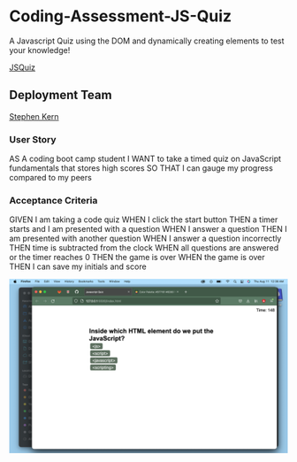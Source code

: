 # Coding-Assessment-JS-Quiz

A Javascript Quiz using the DOM and dynamically creating elements to test your knowledge!

[JSQuiz](https://stephen-kern.github.io/JS-Quiz/)

## Deployment Team 

[Stephen Kern](https://github.com/stephen-kern)


### User Story

AS A coding boot camp student
I WANT to take a timed quiz on JavaScript fundamentals that stores high scores
SO THAT I can gauge my progress compared to my peers

### Acceptance Criteria

GIVEN I am taking a code quiz
WHEN I click the start button
THEN a timer starts and I am presented with a question
WHEN I answer a question
THEN I am presented with another question
WHEN I answer a question incorrectly
THEN time is subtracted from the clock
WHEN all questions are answered or the timer reaches 0
THEN the game is over
WHEN the game is over
THEN I can save my initials and score

![Screenshot](/assets/JSQuiz.png)